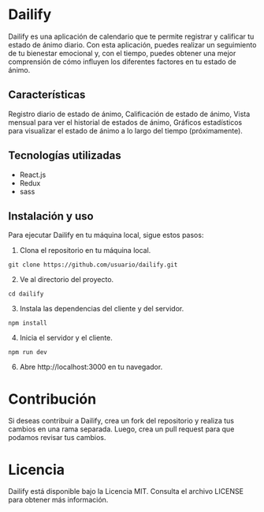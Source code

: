 # Dailify
Dailify es una aplicación de calendario que te permite registrar y calificar tu estado de ánimo diario. Con esta aplicación, puedes realizar un seguimiento de tu bienestar emocional y, con el tiempo, puedes obtener una mejor comprensión de cómo influyen los diferentes factores en tu estado de ánimo.

## Características
Registro diario de estado de ánimo,
Calificación de estado de ánimo,
Vista mensual para ver el historial de estados de ánimo,
Gráficos estadísticos para visualizar el estado de ánimo a lo largo del tiempo (próximamente).

## Tecnologías utilizadas

- React.js
- Redux
- sass

## Instalación y uso
Para ejecutar Dailify en tu máquina local, sigue estos pasos:

1. Clona el repositorio en tu máquina local.

`git clone https://github.com/usuario/dailify.git`

2. Ve al directorio del proyecto.

`cd dailify`

3. Instala las dependencias del cliente y del servidor.

`npm install`


4. Inicia el servidor y el cliente.

`npm run dev`

6. Abre http://localhost:3000 en tu navegador.

# Contribución
Si deseas contribuir a Dailify, crea un fork del repositorio y realiza tus cambios en una rama separada. Luego, crea un pull request para que podamos revisar tus cambios.

# Licencia
Dailify está disponible bajo la Licencia MIT. Consulta el archivo LICENSE para obtener más información.
